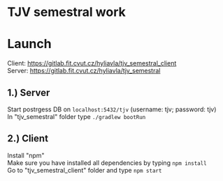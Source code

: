# TJV semestral work

# Launch
Client: https://gitlab.fit.cvut.cz/hyliavla/tjv_semestral_client  
Server: https://gitlab.fit.cvut.cz/hyliavla/tjv_semestral
## 1.) Server
Start postrgess DB on `localhost:5432/tjv` (username: tjv; password: tjv)  
In "tjv_semestral" folder type `./gradlew bootRun`
## 2.) Client
Install "npm"  
Make sure you have installed all dependencies by typing `npm install`  
Go to "tjv_semestral_client" folder and type `npm start`
